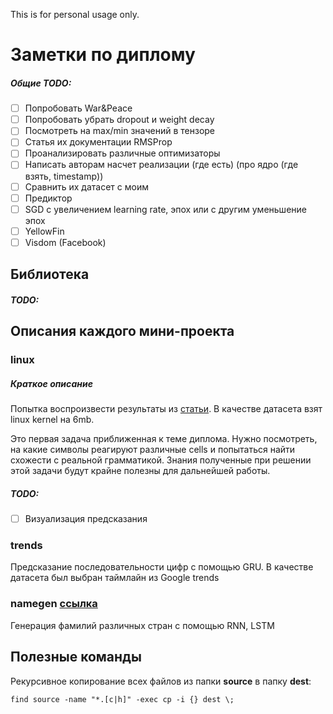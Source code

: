 This is for personal usage only.

# Заметки по диплому

##### Общие TODO:
- [ ] Попробовать War&Peace
- [ ] Попробовать убрать dropout и weight decay
- [ ] Посмотреть на max/min значений в тензоре
- [ ] Статья их документации RMSProp
- [ ] Проанализировать различные оптимизаторы
- [ ] Написать авторам насчет реализации (где есть) (про ядро (где взять, timestamp))
- [ ] Сравнить их датасет с моим
- [ ] Предиктор
- [ ] SGD c увеличением learning rate, эпох или с другим уменьшение эпох
- [ ] YellowFin
- [ ] Visdom (Facebook)

## Библиотека

##### TODO:
 

## Описания каждого мини-проекта

### linux 

##### Краткое описание
Попытка воспроизвести результаты из [статьи](https://arxiv.org/pdf/1506.02078.pdf).
В качестве датасета взят linux kernel на 6mb.

Это первая задача приближенная к теме диплома. Нужно посмотреть, на какие символы реагируют различные cells 
и попытаться найти схожести с реальной грамматикой. Знания полученные при решении этой задачи будут крайне полезны 
для дальнейшей работы.


##### TODO:
- [ ] Визуализация предсказания

### trends

Предсказание последовательности цифр с помощью GRU. В качестве датасета был выбран таймлайн из Google trends

### namegen [ссылка](http://pytorch.org/tutorials/intermediate/char_rnn_generation_tutorial.html)

Генерация фамилий различных стран с помощью RNN, LSTM


## Полезные команды

Рекурсивное копирование всех файлов из папки **source** в папку **dest**: 

```
find source -name "*.[c|h]" -exec cp -i {} dest \;
```